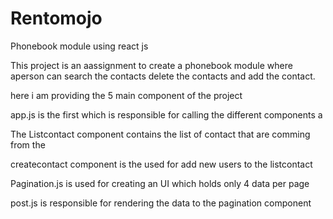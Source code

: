 # Rentomojo
Phonebook module using react js

This project is an aassignment to create a phonebook module where aperson can search the contacts 
delete the contacts and add the contact.

here i am providing the 5 main component of the project

app.js is the first which is responsible for calling the different components a 


The Listcontact component contains the list of contact that are comming from the 
 
 
createcontact component is the  used for add new users to the listcontact
 
Pagination.js is used for creating an UI which holds only 4 data per page
 
post.js is responsible for rendering the data to the pagination component



 
